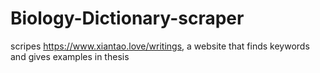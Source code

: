 # Biology-Dictionary-scraper
scripes https://www.xiantao.love/writings, a website that finds keywords and gives examples in thesis
